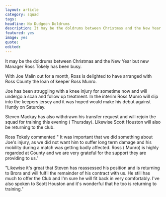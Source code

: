 ```yaml
---
layout: article
category: squad
tags:
headline: No Dudgeon Doldrums
description: It may be the doldrums between Christmas and the New Year but new Manager Ross Tokely has been busy.
featured: yes
image: yes
quote:
edited:
---
```

It may be the doldrums between Christmas and the New Year but new Manager Ross Tokely has been busy.

With Joe Malin out for a month, Ross is delighted to have arranged with Ross County the loan of keeper Ross Munro.  

Joe has been struggling with a knee injury for sometime now and will undergo a scan and follow up treatment. In the interim Ross Munro will slip into the keepers jersey and it was hoped would make his debut against Huntly on Saturday.

Steven Mackay has also withdrawn his transfer request and will rejoin the squad for training this evening ( Thursday). Likewise Scott Houston will also be returning to the club.

Ross Tokely commented " It was important that we did something about Joe's injury, as we did not want him to suffer long term damage and his mobility during a match was getting badly affected. Ross ( Munro) is highly regarded at County and we are very grateful for the support they are providing to us."

"Likewise it's great that Steven has reassessed his position and is returning to Brora and will fulfil the remainder of his contract with us. He still has much to offer the Club and I'm sure he will fit back in very comfortably. I've also spoken to Scott Houston and it's wonderful that he too is returning to training."

